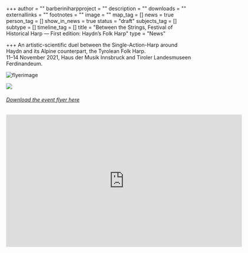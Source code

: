 +++
author = ""
barberiniharpproject = ""
description = ""
downloads = ""
externallinks = ""
footnotes = ""
image = ""
map_tag = []
news = true
person_tag = []
show_in_news = true
status = "draft"
subjects_tag = []
subtype = []
timeline_tag = []
title = "Between the Strings, Festival of Historical Harp — First edition: Haydn’s Folk Harp"
type = "News"

+++
An artistic-scientific duel between the Single-Action-Harp around Haydn and its Alpine counterpart, the Tyrolean Folk Harp.  
11–14 November 2021, Haus der Musik Innsbruck and Tiroler Landesmuseen Ferdinandeum.

![flyerimage](/images/hay-flyer-digital-1.jpg "flyerimg")

![](/images/hay-flyer-digital-2.jpg)

###### [Download the event flyer here](https://www.dropbox.com/s/hnm4g2rdfshp4p3/HAY-flyer-digital.pdf?dl=0)

<div class="embed-responsive embed-responsive-16by9">
<iframe src="https://player.vimeo.com/video/593710805?h=3bf783c509" width="640" height="360" frameborder="0" allow="autoplay; fullscreen; picture-in-picture" allowfullscreen></iframe>
</div>